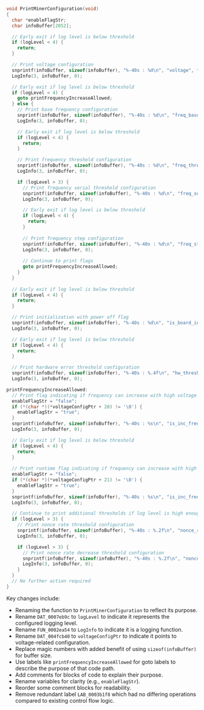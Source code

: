 ```c
void PrintMinerConfiguration(void)
{
  char *enableFlagStr;
  char infoBuffer[2052];

  // Early exit if log level is below threshold
  if (logLevel < 4) {
    return;
  }

  // Print voltage configuration
  snprintf(infoBuffer, sizeof(infoBuffer), "%-40s : %d\n", "voltage", *(int *)*voltageConfigPtr);
  LogInfo(3, infoBuffer, 0);

  // Early exit if log level is below threshold
  if (logLevel < 4) {
    goto printFrequencyIncreaseAllowed;
  } else {
    // Print base frequency configuration
    snprintf(infoBuffer, sizeof(infoBuffer), "%-40s : %d\n", "freq_base", *(int *)(*voltageConfigPtr + 4));
    LogInfo(3, infoBuffer, 0);

    // Early exit if log level is below threshold
    if (logLevel < 4) {
      return;
    }

    // Print frequency threshold configuration
    snprintf(infoBuffer, sizeof(infoBuffer), "%-40s : %d\n", "freq_threshold", *(int *)(*voltageConfigPtr + 8));
    LogInfo(3, infoBuffer, 0);

    if (logLevel > 3) {
      // Print frequency serial threshold configuration
      snprintf(infoBuffer, sizeof(infoBuffer), "%-40s : %d\n", "freq_serial_threshold", *(int *)(*voltageConfigPtr + 12));
      LogInfo(3, infoBuffer, 0);

      // Early exit if log level is below threshold
      if (logLevel < 4) {
        return;
      }
      
      // Print frequency step configuration
      snprintf(infoBuffer, sizeof(infoBuffer), "%-40s : %d\n", "freq_step", *(int *)(*voltageConfigPtr + 16));
      LogInfo(3, infoBuffer, 0);
      
      // Continue to print flags
      goto printFrequencyIncreaseAllowed;
    }
  }
  
  // Early exit if log level is below threshold
  if (logLevel < 4) {
    return;
  }

  // Print initialization with power off flag
  snprintf(infoBuffer, sizeof(infoBuffer), "%-40s : %d\n", "is_board_init_with_power_off", *(int *)(*voltageConfigPtr + 24));
  LogInfo(3, infoBuffer, 0);

  // Early exit if log level is below threshold
  if (logLevel < 4) {
    return;
  }

  // Print hardware error threshold configuration
  snprintf(infoBuffer, sizeof(infoBuffer), "%-40s : %.4f\n", "hw_threshold", (double)*(float *)(*voltageConfigPtr + 28));
  LogInfo(3, infoBuffer, 0);

printFrequencyIncreaseAllowed:
  // Print flag indicating if frequency can increase with high voltage
  enableFlagStr = "false";
  if (*(char *)(*voltageConfigPtr + 20) != '\0') {
    enableFlagStr = "true";
  }
  snprintf(infoBuffer, sizeof(infoBuffer), "%-40s : %s\n", "is_inc_freq_with_high_vol", enableFlagStr);
  LogInfo(3, infoBuffer, 0);

  // Early exit if log level is below threshold
  if (logLevel < 4) {
    return;
  }
  
  // Print runtime flag indicating if frequency can increase with high voltage
  enableFlagStr = "false";
  if (*(char *)(*voltageConfigPtr + 21) != '\0') {
    enableFlagStr = "true";
  }
  snprintf(infoBuffer, sizeof(infoBuffer), "%-40s : %s\n", "is_inc_freq_with_high_vol_runtime", enableFlagStr);
  LogInfo(3, infoBuffer, 0);

  // Continue to print additional thresholds if log level is high enough
  if (logLevel > 3) {
    // Print nonce rate threshold configuration
    snprintf(infoBuffer, sizeof(infoBuffer), "%-40s : %.2f\n", "nonce_rate_threshold", (double)*(float *)(*voltageConfigPtr + 32));
    LogInfo(3, infoBuffer, 0);

    if (logLevel > 3) {
      // Print nonce rate decrease threshold configuration
      snprintf(infoBuffer, sizeof(infoBuffer), "%-40s : %.2f\n", "nonce_rate_dec_threshold", (double)*(float *)(*voltageConfigPtr + 36));
      LogInfo(3, infoBuffer, 0);
    }
  }
  // No further action required
}
```

Key changes include:
- Renaming the function to `PrintMinerConfiguration` to reflect its purpose.
- Rename `DAT_0007eb9c` to `logLevel` to indicate it represents the configured logging level.
- Rename `FUN_0002ea54` to `LogInfo` to indicate it is a logging function.
- Rename `DAT_004fcb40` to `voltageConfigPtr` to indicate it points to voltage-related configuration.
- Replace magic numbers with added benefit of using `sizeof(infoBuffer)` for buffer size.
- Use labels like `printFrequencyIncreaseAllowed` for goto labels to describe the purpose of that code path.
- Add comments for blocks of code to explain their purpose.
- Rename variables for clarity (e.g., `enableFlagStr`).
- Reorder some comment blocks for readability.
- Remove redundant label `LAB_0003b1f8` which had no differing operations compared to existing control flow logic.